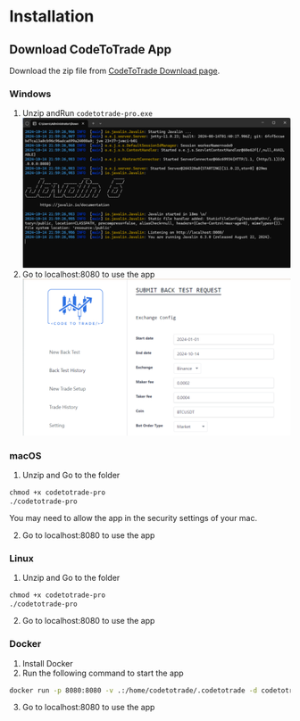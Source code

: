 # Installation

## Download CodeToTrade App
Download the zip file from [CodeToTrade Download page](https://codetotrade.app/download/).

### Windows
1. Unzip andRun  `codetotrade-pro.exe` 
![App cmd](assets/images//app-1.png)
2. Go to localhost:8080 to use the app
![App Screenshot](assets/images//app-2.png)

### macOS
1. Unzip and Go to the folder
```
chmod +x codetotrade-pro
./codetotrade-pro
```
You may need to allow the app in the security settings of your mac.

2. Go to localhost:8080 to use the app

### Linux
1. Unzip and Go to the folder
```
chmod +x codetotrade-pro
./codetotrade-pro
```
2. Go to localhost:8080 to use the app

### Docker
1. Install Docker
2. Run the following command to start the app
```Bash
docker run -p 8080:8080 -v .:/home/codetotrade/.codetotrade -d codetotrade/codetotrade-pro:v1
```
3. Go to localhost:8080 to use the app




